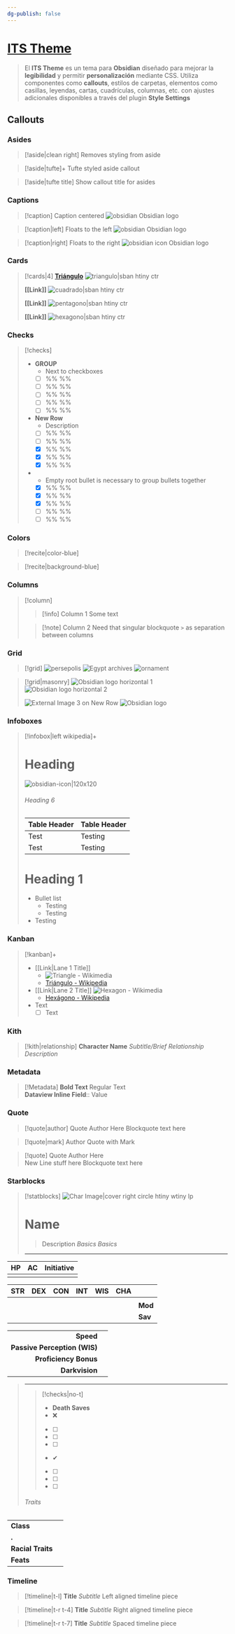 ```yaml
---
dg-publish: false
---
```


# [ITS Theme](https://publish.obsidian.md/slrvb-docs/ITS+Theme/ITS+Theme)

> El **ITS Theme** es un tema para **Obsidian** diseñado para mejorar la **legibilidad** y permitir **personalización** mediante CSS. Utiliza componentes como **callouts**, estilos de carpetas, elementos como casillas, leyendas, cartas, cuadrículas, columnas, etc. con ajustes adicionales disponibles a través del plugin **Style Settings**

## Callouts

### Asides
> [!aside|clean right]
> Removes styling from aside

> [!aside|tufte]+ 
> Tufte styled aside callout

> [!aside|tufte title]
> Show callout title for asides


### Captions

> [!caption] Caption centered
> ![obsidian](https://obsidian.md/images/obsidian-logo-gradient.svg)
> Obsidian logo

> [!caption|left] Floats to the left
> ![obsidian](https://obsidian.md/images/obsidian-logo-gradient.svg)
> Obsidian logo

> [!caption|right] Floats to the right
> ![obsidian icon](https://obsidian.md/images/obsidian-logo-gradient.svg)
> Obsidian logo

### Cards
> [!cards|4]
> **[Triángulo](https://es.wikipedia.org/wiki/Tri%C3%A1ngulo)**
> ![triangulo|sban htiny ctr](https://upload.wikimedia.org/wikipedia/commons/4/45/Triangle_illustration.svg)
> 
> **[[Link]]**
> ![cuadrado|sban htiny ctr](https://upload.wikimedia.org/wikipedia/commons/3/31/IconoCuadrado.svg)
> 
> **[[Link]]**
> ![pentagono|sban htiny ctr](https://upload.wikimedia.org/wikipedia/commons/3/3a/05-L_Pent%C3%A1gono.svg)
> 
> **[[Link]]**
> ![hexagono|sban htiny ctr](https://upload.wikimedia.org/wikipedia/commons/1/1a/06-L_Hex%C3%A1gono.svg)

### Checks
> [!checks]
> - **GROUP**
> 	- Next to checkboxes
> 	- [ ] %% %%
> 	- [ ] %% %%
> 	- [ ] %% %%
> 	- [ ] %% %%
> 	- [ ] %% %%
> - **New Row**
> 	- Description
> 	- [ ] %% %%
> 	- [ ] %% %%
> 	- [x] %% %%
> 	- [x] %% %%
> 	- [x] %% %%
> - 
> 	- Empty root bullet is necessary to group bullets together
> 	- [x] %% %%
> 	- [x] %% %%
> 	- [x] %% %%
> 	- [ ] %% %%
> 	- [ ] %% %%

### Colors
> [!recite|color-blue]

> [!recite|background-blue]

### Columns
> [!column]
>> [!info] Column 1
>> Some text
>
>> [!note] Column 2
>> Need that singular blockquote `>` as separation between columns

### Grid
> [!grid]
> ![persepolis](https://upload.wikimedia.org/wikipedia/commons/3/35/Persepolis_Colonne_flandin.jpg)
> ![Egypt archives](https://i.pinimg.com/originals/97/35/18/973518ac7cfd29115fef17f17decbf4e.jpg)
> ![ornament](https://upload.wikimedia.org/wikipedia/commons/5/5d/The_grammar_of_ornament_%281868%29_%2814587326250%29.jpg)


> [!grid|masonry]
> ![Obsidian logo horizontal 1](https://obsidian.md/images/obsidian-logo-text-black.svg)
> ![Obsidian logo horizontal 2](https://obsidian.md/images/obsidian-logo-text-purple.svg)
> 
> ![External Image 3 on New Row](https://raw.githubusercontent.com/SlRvb/Obsidian--ITS-Theme/main/Images/Callout-Grid.png)
> ![Obsidian logo](https://obsidian.md/images/obsidian-logo-gradient.svg)


### Infoboxes
> [!infobox|left wikipedia]+
> # Heading
> ![obsidian-icon|120x120](https://upload.wikimedia.org/wikipedia/commons/1/10/2023_Obsidian_logo.svg)
> ###### Heading 6
> | Table Header |  Table Header |
> | ---- | -------- |
> | Test | Testing |
> | Test | Testing |
> 
> # Heading 1
> - Bullet list
> 	- Testing
> 	- Testing
> - Testing


### Kanban
> [!kanban]+
> - [[Link|Lane 1 Title]]
> 	- ![Triangle - Wikimedia](https://upload.wikimedia.org/wikipedia/commons/4/45/Triangle_illustration.svg)
> 	- [Triángulo - Wikipedia](https://es.wikipedia.org/wiki/Tri%C3%A1ngulo)
> - [[Link|Lane 2 Title]]
> 	![Hexagon - Wikimedia](https://upload.wikimedia.org/wikipedia/commons/1/1a/06-L_Hex%C3%A1gono.svg)
> 	- [Hexágono - Wikipedia](https://es.wikipedia.org/wiki/Hex%C3%A1gono)
> - Text
> 	- [ ] Text


### Kith
> [!kith|relationship] **Character Name** _Subtitle/Brief Relationship Description_

### Metadata
> [!Metadata]
> **Bold Text** Regular Text  
> **Dataview Inline Field**:: Value

### Quote
> [!quote|author] Quote Author Here
> Blockquote text here

> [!quote|mark] Author
> Quote with Mark

> [!quote] Quote Author Here <br>New Line stuff here
> Blockquote text here

### Starblocks
> [!statblocks]
> ![Char Image|cover right circle htiny wtiny lp](https://upload.wikimedia.org/wikipedia/commons/c/c2/GitHub_Invertocat_Logo.svg)
> 
> # Name
> > Description
> *Basics*
> *Basics*
> 
> ---
|  HP   |  AC   | Initiative |
| :---: | :---: | :--------: |
|       |       |            |
>
|  STR  |  DEX  |  CON  |  INT  |  WIS  |  CHA  |         |
| :---: | :---: | :---: | :---: | :---: | :---: | :------ |
|       |       |       |       |       |       |         |
|       |       |       |       |       |       | **Mod** |
|       |       |       |       |       |       | **Sav** |
> 
|                              |      |
| ---------------------------: | :--- |
|                    **Speed** |      |
| **Passive Perception (WIS)** |      |
|        **Proficiency Bonus** |      |
|               **Darkvision** |      |
>
> ---
>> [!checks|no-t] 
>> - **Death Saves**
>>	- ❌
>>	- [ ] 
>>	- [ ] 
>>	- [ ] 
>>	- ✔
>>	- [ ] 
>>	- [ ] 
>>	- [ ] 
>
> ###### Traits
|                   |     |
| ----------------- | --- |
| **Class**         |     |
| **.**             |     |
| **Racial Traits** |     |
| **Feats**         |     |


### Timeline
> [!timeline|t-l] **Title** _Subtitle_
> Left aligned timeline piece

> [!timeline|t-r t-4] **Title** *Subtitle*
> Right aligned timeline piece

> [!timeline|t-r t-7] **Title** *Subtitle*
> Spaced timeline piece

